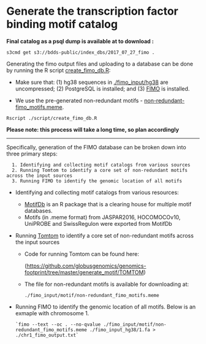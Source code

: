 # Generate the transcription factor binding motif catalog

**Final catalog as a psql dump is available at to download :**   

`s3cmd get s3://bdds-public/index_dbs/2017_07_27_fimo . `

Generating the fimo output files and uploading to a database can be done by running the R script [create_fimo_db.R](https://github.com/globusgenomics/genomics-footprint/blob/master/generate_motif/script/create_fimo_db.R):

   - Make sure that: (1) hg38 sequences in [./fimo_input/hg38](https://github.com/globusgenomics/genomics-footprint/tree/master/generate_motif/fimo_input/hg38) are uncompressed; (2) PostgreSQL is installed; and (3) [FIMO](http://meme-suite.org/doc/install.html?man_type=web) is installed.

   - We use the pre-generated non-redundant motifs - [non-redundant-fimo_motifs.meme](https://github.com/globusgenomics/genomics-footprint/tree/master/generate_motif/fimo_input/motif/non-redundant_fimo_motifs.meme).

  `Rscript ./script/create_fimo_db.R`


**Please note: this process will take a long time, so plan accordingly**

***

Specifically, generation of the FIMO database can be broken down into three primary steps:

      1. Identifying and collecting motif catalogs from various sources
      2. Running Tomtom to identify a core set of non-redundant motifs across the input sources
      3. Running FIMO to identify the genomic location of all motifs

- Identifying and collecting motif catalogs from various resources:

    - [MotifDb](https://bioconductor.org/packages/release/bioc/html/MotifDb.html) is an R package that is a clearing house for multiple motif databases.
     - Motifs (in .meme format) from JASPAR2016, HOCOMOCOv10, UniPROBE and SwissRegulon were exported from MotifDb

- Running [Tomtom](http://meme-suite.org/tools/tomtom) to identify a core set of non-redundant motifs across the input sources
     - Code for running Tomtom can be found here:

       (https://github.com/globusgenomics/genomics-footprint/tree/master/generate_motif/TOMTOM)

     - The file for non-redundant motifs is available for downloading at:

       `./fimo_input/motif/non-redundant_fimo_motifs.meme`

 - Running FIMO to identify the genomic location of all motifs. Below is an exmaple with chromosome 1.

       `fimo --text --oc . --no-qvalue ./fimo_input/motif/non-redundant_fimo_motifs.meme ./fimo_input_hg38/1.fa > ./chr1_fimo_output.txt`

